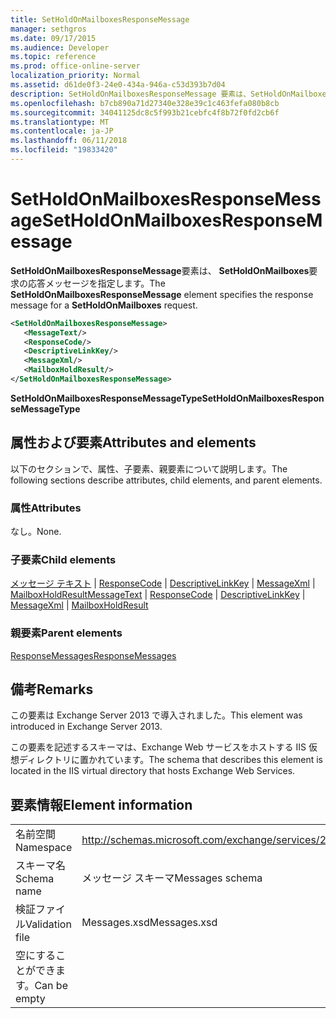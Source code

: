 ```yaml
---
title: SetHoldOnMailboxesResponseMessage
manager: sethgros
ms.date: 09/17/2015
ms.audience: Developer
ms.topic: reference
ms.prod: office-online-server
localization_priority: Normal
ms.assetid: d61de0f3-24e0-434a-946a-c53d393b7d04
description: SetHoldOnMailboxesResponseMessage 要素は、SetHoldOnMailboxes 要求の応答メッセージを指定します。
ms.openlocfilehash: b7cb890a71d27340e328e39c1c463fefa080b8cb
ms.sourcegitcommit: 34041125dc8c5f993b21cebfc4f8b72f0fd2cb6f
ms.translationtype: MT
ms.contentlocale: ja-JP
ms.lasthandoff: 06/11/2018
ms.locfileid: "19833420"
---
```

# <a name="setholdonmailboxesresponsemessage"></a><span data-ttu-id="f7f61-103">SetHoldOnMailboxesResponseMessage</span><span class="sxs-lookup"><span data-stu-id="f7f61-103">SetHoldOnMailboxesResponseMessage</span></span>

<span data-ttu-id="f7f61-104">**SetHoldOnMailboxesResponseMessage**要素は、 **SetHoldOnMailboxes**要求の応答メッセージを指定します。</span><span class="sxs-lookup"><span data-stu-id="f7f61-104">The **SetHoldOnMailboxesResponseMessage** element specifies the response message for a **SetHoldOnMailboxes** request.</span></span> 
  
```XML
<SetHoldOnMailboxesResponseMessage>
   <MessageText/>
   <ResponseCode/>
   <DescriptiveLinkKey/>
   <MessageXml/>
   <MailboxHoldResult/>
</SetHoldOnMailboxesResponseMessage>
```

 <span data-ttu-id="f7f61-105">**SetHoldOnMailboxesResponseMessageType**</span><span class="sxs-lookup"><span data-stu-id="f7f61-105">**SetHoldOnMailboxesResponseMessageType**</span></span>
## <a name="attributes-and-elements"></a><span data-ttu-id="f7f61-106">属性および要素</span><span class="sxs-lookup"><span data-stu-id="f7f61-106">Attributes and elements</span></span>

<span data-ttu-id="f7f61-107">以下のセクションで、属性、子要素、親要素について説明します。</span><span class="sxs-lookup"><span data-stu-id="f7f61-107">The following sections describe attributes, child elements, and parent elements.</span></span>
  
### <a name="attributes"></a><span data-ttu-id="f7f61-108">属性</span><span class="sxs-lookup"><span data-stu-id="f7f61-108">Attributes</span></span>

<span data-ttu-id="f7f61-109">なし。</span><span class="sxs-lookup"><span data-stu-id="f7f61-109">None.</span></span>
  
### <a name="child-elements"></a><span data-ttu-id="f7f61-110">子要素</span><span class="sxs-lookup"><span data-stu-id="f7f61-110">Child elements</span></span>

<span data-ttu-id="f7f61-111">[メッセージ テキスト](messagetext.md) | [ResponseCode](responsecode.md) | [DescriptiveLinkKey](descriptivelinkkey.md) | [MessageXml](messagexml.md) | [MailboxHoldResult](mailboxholdresult.md)</span><span class="sxs-lookup"><span data-stu-id="f7f61-111">[MessageText](messagetext.md) | [ResponseCode](responsecode.md) | [DescriptiveLinkKey](descriptivelinkkey.md) | [MessageXml](messagexml.md) | [MailboxHoldResult](mailboxholdresult.md)</span></span>
  
### <a name="parent-elements"></a><span data-ttu-id="f7f61-112">親要素</span><span class="sxs-lookup"><span data-stu-id="f7f61-112">Parent elements</span></span>

[<span data-ttu-id="f7f61-113">ResponseMessages</span><span class="sxs-lookup"><span data-stu-id="f7f61-113">ResponseMessages</span></span>](responsemessages.md)
  
## <a name="remarks"></a><span data-ttu-id="f7f61-114">備考</span><span class="sxs-lookup"><span data-stu-id="f7f61-114">Remarks</span></span>

<span data-ttu-id="f7f61-115">この要素は Exchange Server 2013 で導入されました。</span><span class="sxs-lookup"><span data-stu-id="f7f61-115">This element was introduced in Exchange Server 2013.</span></span>
  
<span data-ttu-id="f7f61-116">この要素を記述するスキーマは、Exchange Web サービスをホストする IIS 仮想ディレクトリに置かれています。</span><span class="sxs-lookup"><span data-stu-id="f7f61-116">The schema that describes this element is located in the IIS virtual directory that hosts Exchange Web Services.</span></span>
  
## <a name="element-information"></a><span data-ttu-id="f7f61-117">要素情報</span><span class="sxs-lookup"><span data-stu-id="f7f61-117">Element information</span></span>

|||
|:-----|:-----|
|<span data-ttu-id="f7f61-118">名前空間</span><span class="sxs-lookup"><span data-stu-id="f7f61-118">Namespace</span></span>  <br/> |http://schemas.microsoft.com/exchange/services/2006/messages  <br/> |
|<span data-ttu-id="f7f61-119">スキーマ名</span><span class="sxs-lookup"><span data-stu-id="f7f61-119">Schema name</span></span>  <br/> |<span data-ttu-id="f7f61-120">メッセージ スキーマ</span><span class="sxs-lookup"><span data-stu-id="f7f61-120">Messages schema</span></span>  <br/> |
|<span data-ttu-id="f7f61-121">検証ファイル</span><span class="sxs-lookup"><span data-stu-id="f7f61-121">Validation file</span></span>  <br/> |<span data-ttu-id="f7f61-122">Messages.xsd</span><span class="sxs-lookup"><span data-stu-id="f7f61-122">Messages.xsd</span></span>  <br/> |
|<span data-ttu-id="f7f61-123">空にすることができます。</span><span class="sxs-lookup"><span data-stu-id="f7f61-123">Can be empty</span></span>  <br/> ||
   

